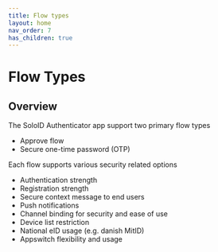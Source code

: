 ```yaml
---
title: Flow types
layout: home
nav_order: 7
has_children: true
---
```


# Flow Types

## Overview
The SoloID Authenticator app support two primary flow types
* Approve flow
* Secure one-time password (OTP)

Each flow supports various security related options
* Authentication strength
* Registration strength
* Secure context message to end users
* Push notifications
* Channel binding for security and ease of use
* Device list restriction
* National eID usage (e.g. danish MitID)
* Appswitch flexibility and usage
